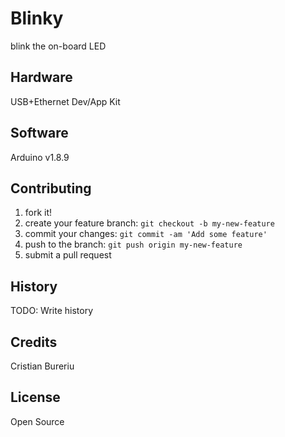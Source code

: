 # Blinky

blink the on-board LED

## Hardware

USB+Ethernet Dev/App Kit

## Software

Arduino v1.8.9

## Contributing

1. fork it!
2. create your feature branch: `git checkout -b my-new-feature`
3. commit your changes: `git commit -am 'Add some feature'`
4. push to the branch: `git push origin my-new-feature`
5. submit a pull request

## History

TODO: Write history

## Credits

Cristian Bureriu

## License

Open Source